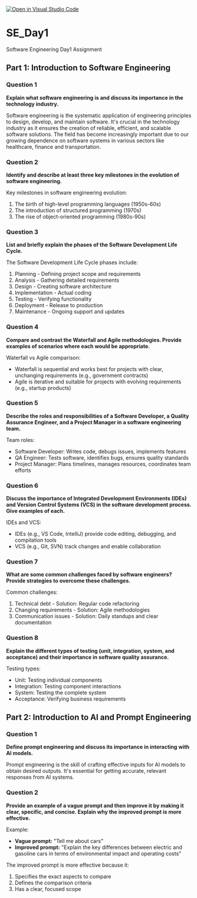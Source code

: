 [![Open in Visual Studio Code](https://classroom.github.com/assets/open-in-vscode-2e0aaae1b6195c2367325f4f02e2d04e9abb55f0b24a779b69b11b9e10269abc.svg)](https://classroom.github.com/online_ide?assignment_repo_id=18364546&assignment_repo_type=AssignmentRepo)

# SE_Day1
Software Engineering Day1 Assignment

## Part 1: Introduction to Software Engineering

### Question 1
**Explain what software engineering is and discuss its importance in the technology industry.**

Software engineering is the systematic application of engineering principles to design, develop, and maintain software. It's crucial in the technology industry as it ensures the creation of reliable, efficient, and scalable software solutions. The field has become increasingly important due to our growing dependence on software systems in various sectors like healthcare, finance and transportation.

### Question 2
**Identify and describe at least three key milestones in the evolution of software engineering.**

Key milestones in software engineering evolution:
1. The birth of high-level programming languages (1950s-60s)
2. The introduction of structured programming (1970s)
3. The rise of object-oriented programming (1980s-90s)

### Question 3
**List and briefly explain the phases of the Software Development Life Cycle.**

The Software Development Life Cycle phases include:
1. Planning - Defining project scope and requirements
2. Analysis - Gathering detailed requirements
3. Design - Creating software architecture
4. Implementation - Actual coding
5. Testing - Verifying functionality
6. Deployment - Release to production
7. Maintenance - Ongoing support and updates

### Question 4
**Compare and contrast the Waterfall and Agile methodologies. Provide examples of scenarios where each would be appropriate.**

Waterfall vs Agile comparison:
* Waterfall is sequential and works best for projects with clear, unchanging requirements (e.g., government contracts)
* Agile is iterative and suitable for projects with evolving requirements (e.g., startup products)

### Question 5
**Describe the roles and responsibilities of a Software Developer, a Quality Assurance Engineer, and a Project Manager in a software engineering team.**

Team roles:
* Software Developer: Writes code, debugs issues, implements features
* QA Engineer: Tests software, identifies bugs, ensures quality standards
* Project Manager: Plans timelines, manages resources, coordinates team efforts

### Question 6
**Discuss the importance of Integrated Development Environments (IDEs) and Version Control Systems (VCS) in the software development process. Give examples of each.**

IDEs and VCS:
* IDEs (e.g., VS Code, IntelliJ) provide code editing, debugging, and compilation tools
* VCS (e.g., Git, SVN) track changes and enable collaboration

### Question 7
**What are some common challenges faced by software engineers? Provide strategies to overcome these challenges.**

Common challenges:
1. Technical debt - Solution: Regular code refactoring
2. Changing requirements - Solution: Agile methodologies
3. Communication issues - Solution: Daily standups and clear documentation

### Question 8
**Explain the different types of testing (unit, integration, system, and acceptance) and their importance in software quality assurance.**

Testing types:
* Unit: Testing individual components
* Integration: Testing component interactions
* System: Testing the complete system
* Acceptance: Verifying business requirements

## Part 2: Introduction to AI and Prompt Engineering

### Question 1
**Define prompt engineering and discuss its importance in interacting with AI models.**

Prompt engineering is the skill of crafting effective inputs for AI models to obtain desired outputs. It's essential for getting accurate, relevant responses from AI systems.

### Question 2
**Provide an example of a vague prompt and then improve it by making it clear, specific, and concise. Explain why the improved prompt is more effective.**

Example:
* **Vague prompt:** "Tell me about cars"
* **Improved prompt:** "Explain the key differences between electric and gasoline cars in terms of environmental impact and operating costs"

The improved prompt is more effective because it:
1. Specifies the exact aspects to compare
2. Defines the comparison criteria
3. Has a clear, focused scope
